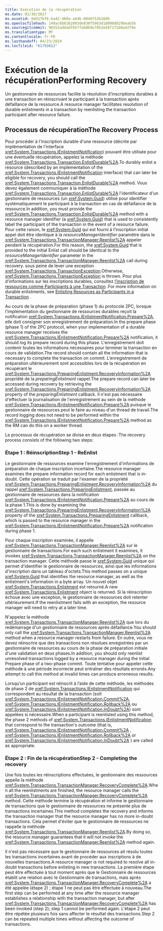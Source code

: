 ```yaml
---
title: Exécution de la récupération
ms.date: 03/30/2017
ms.assetid: 6dd17bf6-ba42-460a-a44b-8046f52b10d0
ms.openlocfilehash: 149ac6b6162893de830f59b3d18008d8298eab56
ms.sourcegitcommit: 9b552addadfb57fab0b9e7852ed4f1f1b8a42f8e
ms.translationtype: MT
ms.contentlocale: fr-FR
ms.lasthandoff: 04/23/2019
ms.locfileid: "61793612"
---
```

# <a name="performing-recovery"></a><span data-ttu-id="370e5-102">Exécution de la récupération</span><span class="sxs-lookup"><span data-stu-id="370e5-102">Performing Recovery</span></span>
<span data-ttu-id="370e5-103">Un gestionnaire de ressources facilite la résolution d’inscriptions durables à une transaction en réinscrivant le participant à la transaction après défaillance de la ressource.</span><span class="sxs-lookup"><span data-stu-id="370e5-103">A resource manager facilitates resolution of durable enlistments in a transaction by reenlisting the transaction participant after resource failure.</span></span>  
  
## <a name="the-recovery-process"></a><span data-ttu-id="370e5-104">Processus de récupération</span><span class="sxs-lookup"><span data-stu-id="370e5-104">The Recovery Process</span></span>  
 <span data-ttu-id="370e5-105">Pour procéder à l'inscription durable d'une ressource (décrite par implémentation de l'interface <xref:System.Transactions.IEnlistmentNotification>) pouvant être utilisée pour une éventuelle récupération, appelez la méthode <xref:System.Transactions.Transaction.EnlistDurable%2A>.</span><span class="sxs-lookup"><span data-stu-id="370e5-105">To durably enlist a resource (described by an implementation of the <xref:System.Transactions.IEnlistmentNotification> interface) that can later be eligible for recovery, you should call the <xref:System.Transactions.Transaction.EnlistDurable%2A> method.</span></span> <span data-ttu-id="370e5-106">Vous devez également communiquer à la méthode <xref:System.Transactions.Transaction.EnlistDurable%2A> l'identificateur d'un gestionnaire de ressources (un <xref:System.Guid>) utilisé pour identifier systématiquement le participant à la transaction en cas de défaillance de la ressource.</span><span class="sxs-lookup"><span data-stu-id="370e5-106">In addition, you must provide the <xref:System.Transactions.Transaction.EnlistDurable%2A> method with a resource manager identifier (a <xref:System.Guid>) that is used to consistently label the participant of the transaction in the event of a resource failure.</span></span> <span data-ttu-id="370e5-107">Pour cette raison, le <xref:System.Guid> qui est fourni à l’inscription initial appel doit être identique à la *resourceManagerIdentifier* paramètre dans le <xref:System.Transactions.TransactionManager.Reenlist%2A> appeler pendant la récupération.</span><span class="sxs-lookup"><span data-stu-id="370e5-107">For this reason, the <xref:System.Guid> that is provided to the initial Enlist call should be identical to the *resourceManagerIdentifier* parameter in the <xref:System.Transactions.TransactionManager.Reenlist%2A> call during recovery.</span></span> <span data-ttu-id="370e5-108">sous peine de lever une exception <xref:System.Transactions.TransactionException>.</span><span class="sxs-lookup"><span data-stu-id="370e5-108">Otherwise, <xref:System.Transactions.TransactionException> is thrown.</span></span> <span data-ttu-id="370e5-109">Pour plus d’informations sur les inscriptions durables, consultez [l’inscription de ressources comme Participants à une Transaction](../../../../docs/framework/data/transactions/enlisting-resources-as-participants-in-a-transaction.md) .</span><span class="sxs-lookup"><span data-stu-id="370e5-109">For more information on durable enlistments, see [Enlisting Resources as Participants in a Transaction](../../../../docs/framework/data/transactions/enlisting-resources-as-participants-in-a-transaction.md) .</span></span>  
  
 <span data-ttu-id="370e5-110">Au cours de la phase de préparation (phase 1) du protocole 2PC, lorsque l'implémentation du gestionnaire de ressources durables reçoit la notification <xref:System.Transactions.IEnlistmentNotification.Prepare%2A>, elle doit consigner son enregistrement de préparation.</span><span class="sxs-lookup"><span data-stu-id="370e5-110">In the prepare phase (phase 1) of the 2PC protocol, when your implementation of a durable resource manager receives the <xref:System.Transactions.IEnlistmentNotification.Prepare%2A> notification, it should log its prepare record during this phase.</span></span> <span data-ttu-id="370e5-111">L'enregistrement doit contenir toutes les informations nécessaires pour terminer la transaction en cours de validation.</span><span class="sxs-lookup"><span data-stu-id="370e5-111">The record should contain all the information that is necessary to complete the transaction on commit.</span></span> <span data-ttu-id="370e5-112">L’enregistrement de préparation ultérieurement sont accessibles lors de la récupération en récupérant le <xref:System.Transactions.PreparingEnlistment.RecoveryInformation%2A> propriété de la *preparingEnlistment* rappel.</span><span class="sxs-lookup"><span data-stu-id="370e5-112">The prepare record can later be accessed during recovery by retrieving the <xref:System.Transactions.PreparingEnlistment.RecoveryInformation%2A> property of the *preparingEnlistment* callback.</span></span> <span data-ttu-id="370e5-113">Il n'est pas nécessaire d'effectuer la journalisation de l'enregistrement au sein de la méthode <xref:System.Transactions.IEnlistmentNotification.Prepare%2A> puisque le gestionnaire de ressources peut le faire au niveau d'un thread de travail.</span><span class="sxs-lookup"><span data-stu-id="370e5-113">The record logging does not need to be performed within the <xref:System.Transactions.IEnlistmentNotification.Prepare%2A> method as the RM can do this on a worker thread.</span></span>  
  
 <span data-ttu-id="370e5-114">Le processus de récupération se divise en deux étapes :</span><span class="sxs-lookup"><span data-stu-id="370e5-114">The recovery process consists of the following two steps:</span></span>  
  
### <a name="step-1---reenlist"></a><span data-ttu-id="370e5-115">Étape 1 : Réinscription</span><span class="sxs-lookup"><span data-stu-id="370e5-115">Step 1 - ReEnlist</span></span>  
 <span data-ttu-id="370e5-116">Le gestionnaire de ressources examine l'enregistrement d'informations de préparation de chaque inscription incertaine.</span><span class="sxs-lookup"><span data-stu-id="370e5-116">The resource manager examines the prepare information record for each enlistment that is in-doubt.</span></span> <span data-ttu-id="370e5-117">Cette opération se traduit par l'examen de la propriété <xref:System.Transactions.PreparingEnlistment.RecoveryInformation%2A> du rappel <xref:System.Transactions.PreparingEnlistment>, passée au gestionnaire de ressources dans la notification <xref:System.Transactions.IEnlistmentNotification.Prepare%2A> au cours de la phase 1.</span><span class="sxs-lookup"><span data-stu-id="370e5-117">This is done by examining the <xref:System.Transactions.PreparingEnlistment.RecoveryInformation%2A> property of the <xref:System.Transactions.PreparingEnlistment> callback, which is passed to the resource manager in the <xref:System.Transactions.IEnlistmentNotification.Prepare%2A> notification during phase 1.</span></span>  
  
 <span data-ttu-id="370e5-118">Pour chaque inscription examinée, il appelle <xref:System.Transactions.TransactionManager.Reenlist%2A> sur le gestionnaire de transactions.</span><span class="sxs-lookup"><span data-stu-id="370e5-118">For each such enlistment it examines, it invokes <xref:System.Transactions.TransactionManager.Reenlist%2A> on the transaction manager.</span></span> <span data-ttu-id="370e5-119">Cette méthode passe le <xref:System.Guid> unique qui permet d'identifier le gestionnaire de ressources, ainsi que les informations d'inscription dans un tableau d'octets.</span><span class="sxs-lookup"><span data-stu-id="370e5-119">This method passes on a unique <xref:System.Guid> that identifies the resource manager, as well as the enlistment's information in a byte array.</span></span> <span data-ttu-id="370e5-120">Un nouvel objet <xref:System.Transactions.Enlistment> est retourné.</span><span class="sxs-lookup"><span data-stu-id="370e5-120">A new <xref:System.Transactions.Enlistment> object is returned.</span></span> <span data-ttu-id="370e5-121">Si la réinscription échoue avec une exception, le gestionnaire de ressources doit retenter ultérieurement.</span><span class="sxs-lookup"><span data-stu-id="370e5-121">If the reenlistment fails with an exception, the resource manager will need to retry at a later time.</span></span>  
  
 <span data-ttu-id="370e5-122">N'appelez la méthode <xref:System.Transactions.TransactionManager.Reenlist%2A> que lors du redémarrage d'un gestionnaire de ressources après défaillance.</span><span class="sxs-lookup"><span data-stu-id="370e5-122">You should only call the <xref:System.Transactions.TransactionManager.Reenlist%2A> method when a resource manager restarts from failure.</span></span> <span data-ttu-id="370e5-123">En outre, vous ne devez réinscrire que des transactions non résolues enregistrées par un gestionnaire de ressources au cours de la phase de préparation initiale d'une validation en deux phases.</span><span class="sxs-lookup"><span data-stu-id="370e5-123">In addition, you should only reenlist unresolved transactions logged by a resource manager during the initial Prepare phase of a two-phase commit.</span></span> <span data-ttu-id="370e5-124">Toute tentative pour appeler cette méthode à une période incorrecte peut entraîner des résultats erronés.</span><span class="sxs-lookup"><span data-stu-id="370e5-124">Any attempt to call this method at invalid times can produce erroneous results.</span></span>  
  
 <span data-ttu-id="370e5-125">Lorsqu’un participant est réinscrit à l’aide de cette méthode, les méthodes de phase 2 de <xref:System.Transactions.IEnlistmentNotification> qui correspondent au résultat de la transaction (soit <xref:System.Transactions.IEnlistmentNotification.Commit%2A>, <xref:System.Transactions.IEnlistmentNotification.Rollback%2A> ou <xref:System.Transactions.IEnlistmentNotification.InDoubt%2A>) sont appelées si nécessaire.</span><span class="sxs-lookup"><span data-stu-id="370e5-125">When a participant is reenlisted using this method, the phase 2 methods of <xref:System.Transactions.IEnlistmentNotification> that correspond to the transaction's outcome (that is, <xref:System.Transactions.IEnlistmentNotification.Commit%2A> , <xref:System.Transactions.IEnlistmentNotification.Rollback%2A> or <xref:System.Transactions.IEnlistmentNotification.InDoubt%2A> ) are called as appropriate.</span></span>  
  
### <a name="step-2---completing-the-recovery"></a><span data-ttu-id="370e5-126">Étape 2 : Fin de la récupération</span><span class="sxs-lookup"><span data-stu-id="370e5-126">Step 2 - Completing the recovery</span></span>  
 <span data-ttu-id="370e5-127">Une fois toutes les réinscriptions effectuées, le gestionnaire des ressources appelle la méthode <xref:System.Transactions.TransactionManager.RecoveryComplete%2A>.</span><span class="sxs-lookup"><span data-stu-id="370e5-127">When all the reenlistments are finished, the resource manager calls the <xref:System.Transactions.TransactionManager.RecoveryComplete%2A> method.</span></span> <span data-ttu-id="370e5-128">Cette méthode termine la récupération et informe le gestionnaire de transactions que le gestionnaire de ressources ne présente plus de transactions incertaines.</span><span class="sxs-lookup"><span data-stu-id="370e5-128">This method completes the recovery and informs the transaction manager that the resource manager has no more in-doubt transactions.</span></span> <span data-ttu-id="370e5-129">Cela permet d'éviter que le gestionnaire de ressources ne rappelle la méthode <xref:System.Transactions.TransactionManager.Reenlist%2A>.</span><span class="sxs-lookup"><span data-stu-id="370e5-129">By doing so, the resource manager guarantees that it will not invoke the <xref:System.Transactions.TransactionManager.Reenlist%2A> method again.</span></span>  
  
 <span data-ttu-id="370e5-130">Il n'est pas nécessaire que le gestionnaire de ressources ait résolu toutes les transactions incertaines avant de procéder aux inscriptions à de nouvelles transactions.</span><span class="sxs-lookup"><span data-stu-id="370e5-130">A resource manager is not required to resolve all in-doubt transactions before enlisting in new transactions.</span></span> <span data-ttu-id="370e5-131">La première étape peut être effectuée à tout moment après que le Gestionnaire de ressources établit une relation avec le Gestionnaire de transactions, mais après <xref:System.Transactions.TransactionManager.RecoveryComplete%2A> a été appelée (étape 2) ; étape 1 ne peut pas être effectuée à nouveau.</span><span class="sxs-lookup"><span data-stu-id="370e5-131">The first step can be performed at any time after the resource manager establishes a relationship with the transaction manager, but after <xref:System.Transactions.TransactionManager.RecoveryComplete%2A> has been invoked (step 2); step 1 cannot be performed again.</span></span> <span data-ttu-id="370e5-132">L'étape 2 peut être répétée plusieurs fois sans affecter le résultat des transactions.</span><span class="sxs-lookup"><span data-stu-id="370e5-132">Step 2 can be repeated multiple times without affecting the outcome of transactions.</span></span>
